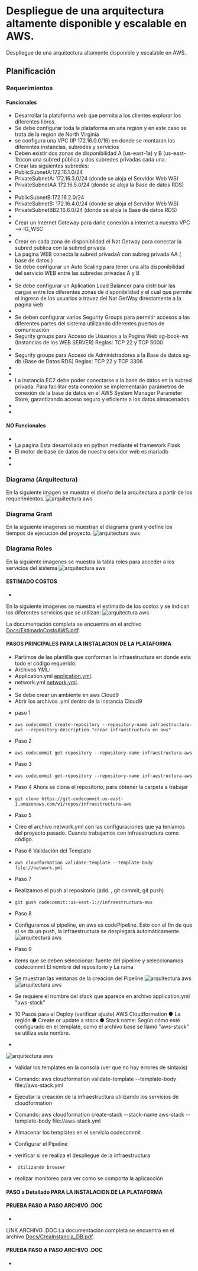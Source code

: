 # Despliegue de una arquitectura altamente disponible y escalable en AWS. 
Despliegue de una arquitectura altamente disponible y escalable en AWS. 

## Planificación

### Requerimientos
#### Funcionales
*  Desarrollar la plataforma web que permita a los clientes explorar los diferentes libros.
*  Se debe configurar toda la plataforma en una región y en este caso se trata de la region de North Virginia
*  se configura una VPC (IP 172.16.0.0/16) en donde se montaran las diferentes instancias, subredes y servicios
*  Deben existir dos zonas de disponibilidad A (us-east-1a) y B (us-east-1b)con una subred pública y dos subredes privadas cada una.
*  Crear las siguientes subredes:
*  PublicSubnetA:172.16.1.0/24
*  PrivateSubnetA: 172.16.3.0/24 (donde se aloja el Servidor Web WS)
*  PrivateSubnetAA 172.16.5.0/24 (donde se aloja la Base de datos RDS)
*
*  PublicSubnetB:172.16.2.0/24
*  PrivateSubnetB: 172.16.4.0/24 (donde se aloja el Servidor Web WS)
*  PrivateSubnetBB2.16.6.0/24 (donde se aloja la Base de datos RDS)
*
* Crear un Internet Gateway para darle conexión a internet a nuestra VPC --> IG_WSC
*
* Crear en cada zona de disponiblidad el Nat Getway para conectar la subred publica con la subred privada
* La pagina WEB conecta la subred privadaA con subreg privada AA ( base de datos )
* Se debe configurar un Auto Scaling para tener una alta disponibilidad del servicio WEB entre las subredes privadas A y B
*
* Se debe configurar un Aplication Load Balancer para distribuir las cargas entre los diferentes zonas de disponibilidad y el cual que permite el ingreso de los usuarios a travez del Nat GetWay directamente a la pagina web
*
* Se deben configurar varios Segurity Groups para permitir accesos a las diferentes partes del sistema utilizando diferentes puertos de comunicación
* Segurity groups para Acceso de Usuarios a la Pagina Web sg-book-ws (Instancias de los WEB SERVER) Reglas: TCP 22 y TCP 5000
*
* Segurity groups para Acceso de Administradores a la Base de datos sg-db (Base de Datos RDS) Reglas:  TCP 22 y TCP 3306
*
*
* La instancia EC2 debe poder conectarse a la base de datos en la subred privada. Para facilitar esta conexión se implementarán parámetros de conexión de la base de datos en el AWS System Manager Parameter Store, garantizando acceso seguro y eficiente a los datos almacenados.
*
*
#### NO Funcionales
*
* La pagina Esta desarrollada en python mediante el framework Flask
* El motor de base de datos de nuestro servidor web es mariadb
*
*  
### Diagrama (Arquitectura)

En la siguiente imagen se muestra el diseño de la arquitectura a partir de los requerimientos. 
![arquitectura aws](img/Arquitectura.png)

### Diagrama Grant

En la siguiente imagenes se muestran el diagrama grant y define los tiempos de ejecución del proyecto. 
![arquitectura aws](img/Grant-G2.png)


### Diagrama Roles

En la siguiente imagenes se muestra la tabla roles para acceder a los servicios del sistema
![arquitectura aws](img/Rol.png)

#### ESTIMADO COSTOS
*
En la siguiente imagenes se muestra el estimado de los costos y se indican los diferentes servicios que se utilizan:
![arquitectura aws](img/EstimadoCostos.png)

La documentación completa se encuentra en el archivo [Docs/EstimadoCostoAWS.pdf](https://github.com/jfgarra/TalentoTech-G2/blob/main/Docs/EstimadoCostoAWS.pdf).

#### PASOS PRINCIPALES PARA LA INSTALACION DE LA PLATAFORMA
* Partimos de las plantilla que conforman la infraestructura en donde esta todo el código requerido:
*  Archivos YML:
*    Application.yml [application.yml](https://github.com/jfgarra/TalentoTech-G2/blob/main/Code/application.yml).
*    network.yml [network.yml](https://github.com/jfgarra/TalentoTech-G2/blob/main/Code/network.yml).
*
*    Se debe crear un ambiente en aws Cloud9
*  Abrir los archivos .yml dentro de la instancia Cloud9
- paso 1
- ```aws codecommit create-repository --repository-name infraestructura-aws --repository-description "crear infraestructura en aws"```
- Paso 2
- ```aws codecommit get-repository --repository-name infraestructura-aws```
- Paso 3
- ```aws codecommit get-repository --repository-name infraestructura-aws```
- Paso 4  Ahora se clona el repositorio, para obtener la carpeta a trabajar
- ```git clone https://git-codecommit.us-east-1.amazonaws.com/v1/repos/infraestructura-aws```
- Paso 5
- Creo el archivo network.yml con las configuraciones que ya teníamos del proyecto
pasado. Cuando trabajamos con infraestructura como código.
- Paso 6 Validación del Template
- ```aws cloudformation validate-template --template-body file://network.yml```
- Paso 7
- Realizamos el push al repositorio (add. , git commit, git push)
- ```git push codecommit::us-east-1://infraestructura-aws```
- Paso 8
- Configuramos el pipeline, en aws es codePipeline. Esto con el fin de que si se da un
push, la infraestructura se desplegará automáticamente.
![arquitectura aws](img/Paso8pipeline.png)
- Paso 9
- items que se deben seleccionar: fuente del pipeline y seleccionamos codecommit
El nombre del repositorio y La rama
- Se muestran las ventanas de la creacion del Pipeline
![arquitectura aws](img/Paso9pipeline.png)
![arquitectura aws](img/Paso9apipeline.png)

- Se requiere el nombre del stack que aparece en archivo application.yml "aws-stack"
- 10 Pasos para el Deploy (verificar ajuste)
AWS Cloudformation
● La región
● Create or update a stack
● Stack name: Según cómo esté configurado en el template, como el archivo base se
llamó "aws-stack" se utiliza este nombre.
-
![arquitectura aws](img/Paso10Stak.png)






*  Validar los templates en la consola (ver que no hay errores de sintaxis)
*    Comando: aws cloudformation validate-template --template-body file://aws-stack.yml
*  Ejecutar la creación de la infraestructura utilizando los servicios de cloudformation
*    Comando: aws cloudformation create-stack --stack-name aws-stack --template-body file://aws-stack.yml

*   Almacenar los templates en el servicio codecommit

*   Configurar el Pipeline

*   verificar si se realiza el despliegue de la infraestructura
*      Utilizando browser

*  realizar monitoreo para ver como se comporta la aplicacción  


#### PASO a Detallado PARA LA INSTALACION DE LA PLATAFORMA
#### PRUEBA PASO A PASO ARCHIVO .DOC
*
LINK ARCHIVO .DOC
La documentación completa se encuentra en el archivo [Docs/CreaInstancia_DB.pdf](https://github.com/jfgarra/TalentoTech-G2/blob/main/Docs/CreaInstancia_DB.pdf).

#### PRUEBA PASO A PASO ARCHIVO .DOC
*
